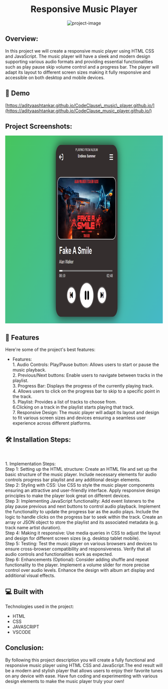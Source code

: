 <h1 align="center" id="title">Responsive Music Player</h1>

<p align="center"><img src="https://socialify.git.ci/adityaashtankar/CodeClause_music_player.github.io/image?language=1&amp;owner=1&amp;name=1&amp;stargazers=1&amp;theme=Light" alt="project-image"></p>

<p id="description"><h2>Overview:</h2> In this project we will create a responsive music player using HTML CSS and JavaScript. The music player will have a sleek and modern design supporting various audio formats and providing essential functionalities such as play pause skip volume control and a progress bar. The player will adapt its layout to different screen sizes making it fully responsive and accessible on both desktop and mobile devices.<br>

<h2>🚀 Demo</h2>

[https://adityaashtankar.github.io/CodeClause\_music\_player.github.io/](https://adityaashtankar.github.io/CodeClause_music_player.github.io/)

<h2>Project Screenshots:</h2>

<img src="Screenshot 2023-07-30 222038.png" alt="project-screenshot" width="900" height="600/">

  
  
<h2>🧐 Features</h2>

Here're some of the project's best features:

*   Features:<br>1. Audio Controls: Play/Pause button: Allows users to start or pause the music playback.<br>2. Previous/Next buttons: Enable users to navigate between tracks in the playlist.<br>3. Progress Bar: Displays the progress of the currently playing track.<br>4. Allows users to click on the progress bar to skip to a specific point in the track.<br>5. Playlist: Provides a list of tracks to choose from.<br> 6.Clicking on a track in the playlist starts playing that track. <br>7. Responsive Design: The music player will adapt its layout and design to fit various screen sizes and devices ensuring a seamless user experience across different platforms.

<h2>🛠️ Installation Steps:</h2><br>

<p>1. Implementation Steps:<br> Step 1: Setting up the HTML structure: Create an HTML file and set up the basic structure of the music player. Include necessary elements for audio controls progress bar playlist and any additional design elements.<br> Step 2: Styling with CSS: Use CSS to style the music player components ensuring an attractive and user-friendly interface. Apply responsive design principles to make the player look great on different devices.<br> Step 3: Implementing JavaScript functionality: Add event listeners to the play pause previous and next buttons to control audio playback. Implement the functionality to update the progress bar as the audio plays. Include the logic to handle clicks on the progress bar to seek within the track. Create an array or JSON object to store the playlist and its associated metadata (e.g. track name artist duration).<br> Step 4: Making it responsive: Use media queries in CSS to adjust the layout and design for different screen sizes (e.g. desktop tablet mobile).<br> Step 5: Testing: Test the music player on various browsers and devices to ensure cross-browser compatibility and responsiveness. Verify that all audio controls and functionalities work as expected.<br> Step 6: Enhancements (Optional): Consider adding shuffle and repeat functionality to the player. Implement a volume slider for more precise control over audio levels. Enhance the design with album art display and additional visual effects.</p>

  
  
<h2>💻 Built with</h2>

Technologies used in the project:

*   HTML
*   CSS
*   JAVASCRIPT
*   VSCODE
<h2>Conclusion:</h2>By following this project description you will create a fully functional and responsive music player using HTML CSS and JavaScript.The end result will be a modern and stylish player that allows users to enjoy their favorite tunes on any device with ease. Have fun coding and experimenting with various design elements to make the music player truly your own!</p>
